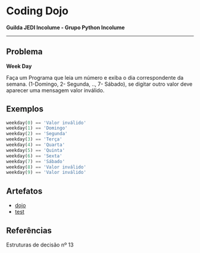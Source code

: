 # Coding Dojo

**Guilda JEDI Incolume - Grupo Python Incolume**

---

## Problema

**Week Day**

Faça um Programa que leia um número e exiba o dia correspondente da semana. (1-Domingo, 2- Segunda, .., 7- Sábado),
se digitar outro valor deve aparecer uma mensagem valor inválido.

## Exemplos

```python
weekday(0) == 'Valor inválido'
weekday(1) == 'Domingo'
weekday(2) == 'Segunda'
weekday(3) == 'Terça'
weekday(4) == 'Quarta'
weekday(5) == 'Quinta'
weekday(6) == 'Sexta'
weekday(7) == 'Sábado'
weekday(8) == 'Valor inválido'
weekday(9) == 'Valor inválido'
```

## Artefatos

- [dojo](./dojo20220910.py)
- [test](./test_20220910.py)

## Referências

Estruturas de decisão nº 13

